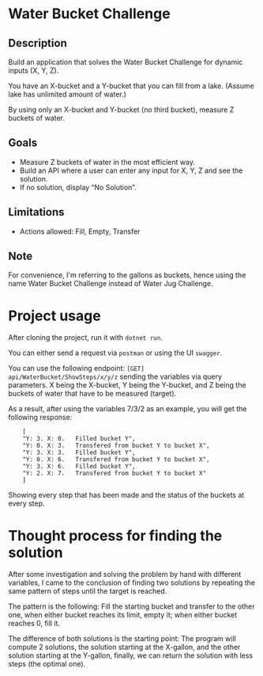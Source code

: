 # Water Bucket Challenge

## Description

Build an application that solves the Water Bucket Challenge for dynamic inputs (X, Y, Z). 

You have an X-bucket and a Y-bucket that you can fill from a lake. (Assume lake has unlimited amount of water.) 

By using only an X-bucket and Y-bucket (no third bucket), measure Z buckets of water.

## Goals

- Measure Z buckets of water in the most efficient way.
- Build an API where a user can enter any input for X, Y, Z and see the solution.
- If no solution, display “No Solution”.

## Limitations

- Actions allowed: Fill, Empty, Transfer

## Note

For convenience, I'm referring to the gallons as buckets, hence using the name Water Bucket Challenge instead of Water Jug Challenge.

# Project usage

After cloning the project, run it with ``` dotnet run ```.

You can either send a request via ```postman``` or using the UI ```swagger```.

You can use the following endpoint: ```[GET] api/WaterBucket/ShowSteps/x/y/z``` sending the variables via query parameters. X being the X-bucket, Y being the Y-bucket, and Z being the buckets of water that have to be measured (target).

As a result, after using the variables 7/3/2 as an example, you will get the following response: 

```
    [
    "Y: 3. X: 0.   Filled bucket Y",
    "Y: 0. X: 3.   Transfered from bucket Y to bucket X",
    "Y: 3. X: 3.   Filled bucket Y",
    "Y: 0. X: 6.   Transfered from bucket Y to bucket X",
    "Y: 3. X: 6.   Filled bucket Y",
    "Y: 2. X: 7.   Transfered from bucket Y to bucket X"
    ]
```

Showing every step that has been made and the status of the buckets at every step.

# Thought process for finding the solution

After some investigation and solving the problem by hand with different variables, I came to the conclusion of finding two solutions by repeating the same pattern of steps until the target is reached. 

The pattern is the following: Fill the starting bucket and transfer to the other one, when either bucket reaches its limit, empty it; when either bucket reaches 0, fill it. 

The difference of both solutions is the starting point: The program will compute 2 solutions, the solution starting at the X-gallon, and the other solution starting at the Y-gallon, finally, we can return the solution with less steps (the optimal one).
